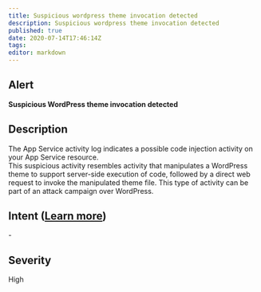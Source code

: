```yaml
---
title: Suspicious wordpress theme invocation detected
description: Suspicious wordpress theme invocation detected
published: true
date: 2020-07-14T17:46:14Z
tags:
editor: markdown
---
```


## Alert
**Suspicious WordPress theme invocation detected**

## Description
The App Service activity log indicates a possible code injection activity on your App Service resource.<br>This suspicious activity resembles activity that manipulates a WordPress theme to support server-side execution of code, followed by a direct web request to invoke the manipulated theme file. This type of activity can be part of an attack campaign over WordPress.

## Intent ([Learn more](/public/security/alerts/intentions.md))
\-

## Severity
High




